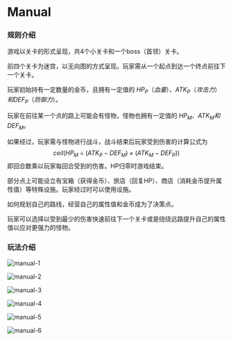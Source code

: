 # Manual

### 规则介绍

游戏以关卡的形式呈现，共4个小关卡和一个boss（首领）关卡。

前四个关卡为迷宫，以无向图的方式呈现。玩家需从一个起点到达一个终点前往下一个关卡。

玩家初始持有一定数量的金币，且拥有一定值的 $HP_P（血量）、ATK_P（攻击力）和DEF_P（防御力）$。

玩家在前往某一个点的路上可能会有怪物，怪物也拥有一定值的 $HP_M、ATK_M和DEF_M$。

如果经过，玩家需与怪物进行战斗，战斗结束后玩家受到伤害的计算公式为
$$
ceil(HP_M\div(ATK_P-DEF_M)\times(ATK_M-DEF_P))
$$
即回合数乘以玩家每回合受到的伤害。HP归零时游戏结束。

部分点上可能设立有宝箱（获得金币）、旅店（回复HP）、商店（消耗金币提升属性值）等特殊设施。玩家经过时可以使用设施。

如何规划自己的路线，经营自己的属性值和金币成为了决策点。

玩家可以选择以受到最少的伤害快速前往下一个关卡或是绕绕远路提升自己的属性值以应对更强力的怪物。

### 玩法介绍

![manual-1](E:\ds\shortest-path\pages\manual-1.png)

![manual-2](E:\ds\shortest-path\pages\manual-2.png)

![manual-3](E:\ds\shortest-path\pages\manual-3.png)

![manual-4](E:\ds\shortest-path\pages\manual-4.png)

![manual-5](E:\ds\shortest-path\pages\manual-5.png)

![manual-6](E:\ds\shortest-path\pages\manual-6.png)
